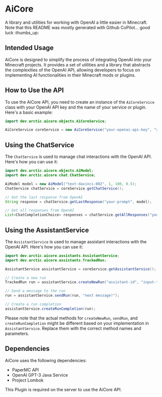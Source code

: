 # AiCore
A library and utilities for working with OpenAI a little easier in Minecraft.
Note that this README was mostly generated with Github CoPilot... good luck :thumbs_up:
## Intended Usage
AiCore is designed to simplify the process of integrating OpenAI into your Minecraft projects. It provides a set of utilities and a library that abstracts the complexities of the OpenAI API, allowing developers to focus on implementing AI functionalities in their Minecraft mods or plugins.

## How to Use the API
To use the AiCore API, you need to create an instance of the `AiCoreService` class with your OpenAI API key and the name of your service or plugin. Here's a basic example:

```java
import dev.arctic.aicore.objects.AiCoreService;

AiCoreService coreService = new AiCoreService("your-openai-api-key", "your-service-name");
```

## Using the ChatService
The `ChatService` is used to manage chat interactions with the OpenAI API. Here's how you can use it:

```java
import dev.arctic.aicore.objects.AiModel;
import dev.arctic.aicore.chat.ChatService;

AiModel model = new AiModel("text-davinci-002", 1, 100, 0.5);
ChatService chatService = coreService.getChatService();

// Get the last response from OpenAI
String response = chatService.getLastResponse("your-prompt", model);

// Get all responses from OpenAI
List<ChatCompletionChoice> responses = chatService.getAllResponses("your-prompt", model);
```

## Using the AssistantService
The `AssistantService` is used to manage assistant interactions with the OpenAI API. Here's how you can use it:

```java
import dev.arctic.aicore.assistants.AssistantService;
import dev.arctic.aicore.assistants.TrackedRun;

AssistantService assistantService = coreService.getAssistantService();

// Create a new run
TrackedRun run = assistantService.createNewRun("assistant-id", "input-text!");

// Send a message to the run
run = assistantService.sendRun(run, "next message!");

// Create a run completion
assistantService.createRunCompletion(run);
```

Please note that the actual methods for `createNewRun`, `sendRun`, and `createRunCompletion` might be different based on your implementation in `AssistantService`. Replace them with the correct method names and parameters.

## Dependencies
AiCore uses the following dependencies:

- PaperMC API
- OpenAI GPT-3 Java Service
- Project Lombok

This Plugin is required on the server to use the AiCore API.